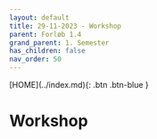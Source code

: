 ```yaml
---
layout: default
title: 29-11-2023 - Workshop
parent: Forløb 1.4
grand_parent: 1. Semester
has_children: false
nav_order: 50
---
```


<span class="fs-1">
[HOME](../index.md){: .btn .btn-blue }
</span>

# Workshop
